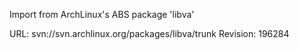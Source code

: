 Import from ArchLinux's ABS package 'libva'

URL: svn://svn.archlinux.org/packages/libva/trunk
Revision: 196284
